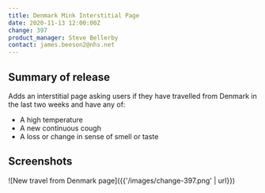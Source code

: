 ```yaml
---
title: Denmark Mink Interstitial Page
date: 2020-11-13 12:00:00Z
change: 397
product_manager: Steve Bellerby
contact: james.beeson2@nhs.net
---
```


## Summary of release

Adds an interstitial page asking users if they have travelled from Denmark in the last two weeks and have any of:

- A high temperature
- A new continuous cough
- A loss or change in sense of smell or taste

## Screenshots

![New travel from Denmark page]({{'/images/change-397.png' | url}})
